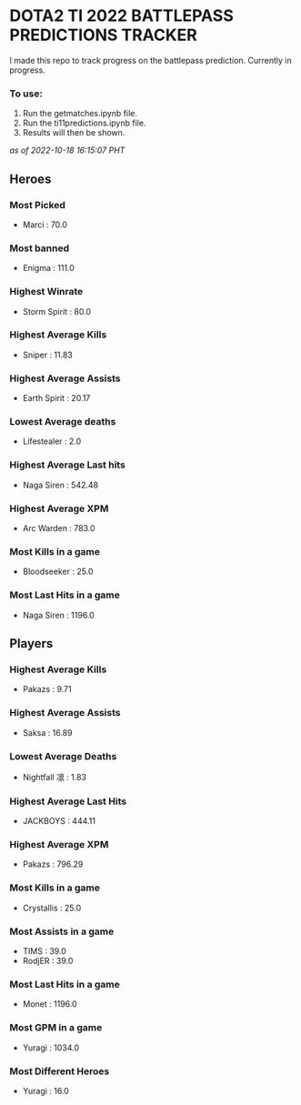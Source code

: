 # DOTA2 TI 2022 BATTLEPASS PREDICTIONS TRACKER
 I made this repo to track progress on the battlepass prediction.
Currently in progress.
### To use:
1. Run the getmatches.ipynb file.
2. Run the ti11predictions.ipynb file.
3. Results will then be shown.

*as of 2022-10-18 16:15:07 PHT*
## Heroes
### Most Picked
 - Marci : 70.0
### Most banned
 - Enigma : 111.0
### Highest Winrate
 - Storm Spirit : 80.0
### Highest Average Kills
 - Sniper : 11.83
### Highest Average Assists
 - Earth Spirit : 20.17
### Lowest Average deaths
 - Lifestealer : 2.0
### Highest Average Last hits
 - Naga Siren : 542.48
### Highest Average XPM
 - Arc Warden : 783.0
### Most Kills in a game
 - Bloodseeker : 25.0
### Most Last Hits in a game
 - Naga Siren : 1196.0
## Players
### Highest Average Kills
 - Pakazs : 9.71
### Highest Average Assists
 - Saksa : 16.89
### Lowest Average Deaths
 - Nightfall 凛 : 1.83
### Highest Average Last Hits
 - JACKBOYS : 444.11
### Highest Average XPM
 - Pakazs : 796.29
### Most Kills in a game
 - Crystallis : 25.0
### Most Assists in a game
 - TIMS : 39.0
 - RodjER : 39.0
### Most Last Hits in a game
 - Monet : 1196.0
### Most GPM in a game
 - Yuragi : 1034.0
### Most Different Heroes
 - Yuragi : 16.0